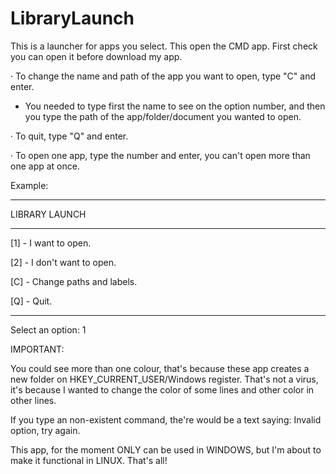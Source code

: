 # LibraryLaunch
This is a launcher for apps you select. This open the CMD app. First check you can open it before download my app.

· To change the name and path of the app you want to open, type "C" and enter.

- You needed to type first the name to see on the option number, and then you type the path of the app/folder/document you wanted to open.

· To quit, type "Q" and enter.

· To open one app, type the number and enter, you can't open more than one app at once.

Example:

---

LIBRARY LAUNCH

---

[1] - I want to open.

[2] - I don't want to open.

[C] - Change paths and labels.

[Q] - Quit.

---

Select an option: 1

IMPORTANT:

You could see more than one colour, that's because these app creates a new folder on HKEY_CURRENT_USER/Windows register. That's not a virus, it's because I wanted to change the color of some lines and other color in other lines.

If you type an non-existent command, the're would be a text saying: Invalid option, try again.

This app, for the moment ONLY can be used in WINDOWS, but I'm about to make it functional in LINUX.
That's all!
